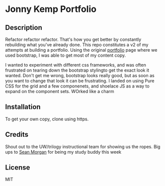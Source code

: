 # Jonny Kemp Portfolio

## Description 

Refactor refactor refactor. That's how you get better by constantly rebuilding what you've already done. This repo constitutes a v2 of my attempts at building a portfolio. Using the original [portfolio](https://clubkemp.github.io/uw-portfolio/) page where we used bootstrap, I was able to get most of my content copy. 

I wanted to experiment with different css frameworks, and was often frustrated on tearing down the bootstrap stylingto get the exact look it wanted. Don't get me wrong, bootstrap looks really good, but as soon as you want to change that look it can be frustrating. I landed on using Pure CSS for the grid and a few componenets, and shoelace JS as a way to expand on the component sets. WOrked like a charm

## Installation

To get your own copy, clone using https.


## Credits

Shout out to the UW/trilogy instructional team  for showing us the ropes. Big ups to [Sean Morgan](https://github.com/insideseanshead) for being my study buddy this week



## License

MIT

